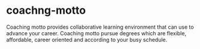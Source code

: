 coachng-motto
=============

Coaching motto provides collaborative learning environment that can use to advance your career. Coaching motto pursue degrees which are flexible, affordable, career oriented and according to your busy schedule.
